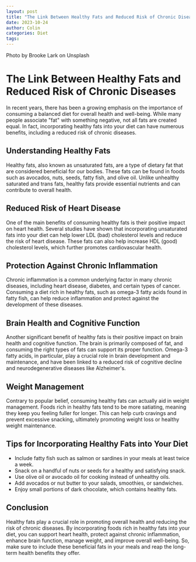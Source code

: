 ```yaml
---
layout: post
title: "The Link Between Healthy Fats and Reduced Risk of Chronic Diseases"
date: 2023-10-24
author: Colin
categories: Diet
tags: 
---
```

Photo by Brooke Lark on Unsplash

# The Link Between Healthy Fats and Reduced Risk of Chronic Diseases

In recent years, there has been a growing emphasis on the importance of consuming a balanced diet for overall health and well-being. While many people associate "fat" with something negative, not all fats are created equal. In fact, incorporating healthy fats into your diet can have numerous benefits, including a reduced risk of chronic diseases.

## Understanding Healthy Fats

Healthy fats, also known as unsaturated fats, are a type of dietary fat that are considered beneficial for our bodies. These fats can be found in foods such as avocados, nuts, seeds, fatty fish, and olive oil. Unlike unhealthy saturated and trans fats, healthy fats provide essential nutrients and can contribute to overall health.

## Reduced Risk of Heart Disease

One of the main benefits of consuming healthy fats is their positive impact on heart health. Several studies have shown that incorporating unsaturated fats into your diet can help lower LDL (bad) cholesterol levels and reduce the risk of heart disease. These fats can also help increase HDL (good) cholesterol levels, which further promotes cardiovascular health.

## Protection Against Chronic Inflammation

Chronic inflammation is a common underlying factor in many chronic diseases, including heart disease, diabetes, and certain types of cancer. Consuming a diet rich in healthy fats, such as omega-3 fatty acids found in fatty fish, can help reduce inflammation and protect against the development of these diseases.

## Brain Health and Cognitive Function

Another significant benefit of healthy fats is their positive impact on brain health and cognitive function. The brain is primarily composed of fat, and consuming the right types of fats can support its proper function. Omega-3 fatty acids, in particular, play a crucial role in brain development and maintenance, and have been linked to a reduced risk of cognitive decline and neurodegenerative diseases like Alzheimer's.

## Weight Management

Contrary to popular belief, consuming healthy fats can actually aid in weight management. Foods rich in healthy fats tend to be more satiating, meaning they keep you feeling fuller for longer. This can help curb cravings and prevent excessive snacking, ultimately promoting weight loss or healthy weight maintenance.

## Tips for Incorporating Healthy Fats into Your Diet

- Include fatty fish such as salmon or sardines in your meals at least twice a week.
- Snack on a handful of nuts or seeds for a healthy and satisfying snack.
- Use olive oil or avocado oil for cooking instead of unhealthy oils.
- Add avocados or nut butter to your salads, smoothies, or sandwiches.
- Enjoy small portions of dark chocolate, which contains healthy fats.

## Conclusion

Healthy fats play a crucial role in promoting overall health and reducing the risk of chronic diseases. By incorporating foods rich in healthy fats into your diet, you can support heart health, protect against chronic inflammation, enhance brain function, manage weight, and improve overall well-being. So, make sure to include these beneficial fats in your meals and reap the long-term health benefits they offer.